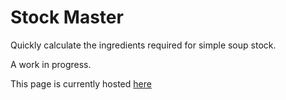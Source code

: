 Stock Master
================================

Quickly calculate the ingredients required for simple soup stock.

A work in progress. 

This page is currently hosted [here](http://jacobsanford.github.com/stock-master/)
